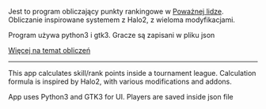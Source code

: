 Jest to program obliczający punkty rankingowe w [Poważnej lidze](https://rbtv.pl/categories/liga/). Obliczanie inspirowane systemem z Halo2, z wieloma modyfikacjami.

Program używa python3 i gtk3. Gracze są zapisani w pliku json

[Więcej na temat obliczeń](https://rbtv.pl/pp/)

_________________________________________________________
This app calculates skill/rank points inside a tournament league. Calculation formula is inspired by Halo2, with various modifications and addons.

App uses Python3 and GTK3 for UI. Players are saved inside json file
